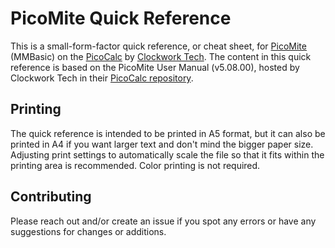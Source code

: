 # PicoMite Quick Reference
This is a small-form-factor quick reference, or cheat sheet, for [PicoMite](https://geoffg.net/picomite.html) (MMBasic) on the [PicoCalc](https://www.clockworkpi.com/picocalc) by [Clockwork Tech](https://www.clockworkpi.com/). The content in this quick reference is based on the PicoMite User Manual (v5.08.00), hosted by Clockwork Tech in their [PicoCalc repository](https://github.com/clockworkpi/PicoCalc/tree/master).
## Printing
The quick reference is intended to be printed in A5 format, but it can also be printed in A4 if you want larger text and don't mind the bigger paper size. Adjusting print settings to automatically scale the file so that it fits within the printing area is recommended. Color printing is not required.
## Contributing
Please reach out and/or create an issue if you spot any errors or have any suggestions for changes or additions.
